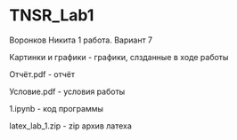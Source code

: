 # TNSR_Lab1
Воронков Никита 1 работа. Вариант 7

Картинки и графики - графики, слзданные в ходе работы

Отчёт.pdf - отчёт

Условие.pdf - условия работы

1.ipynb - код программы

latex_lab_1.zip - zip архив латеха
